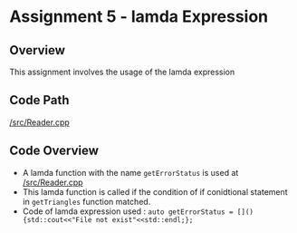 # Assignment 5 - lamda Expression

## Overview

This assignment involves the usage of the lamda expression

## Code Path ##
[/src/Reader.cpp](https://github.com/UmeshEkhande/CPP_Adv_Assignments/blob/main/Assignment5/src/Reader.cpp)
## Code Overview ##
- A lamda function with the name `getErrorStatus` is used at [/src/Reader.cpp](https://github.com/UmeshEkhande/CPP_Adv_Assignments/blob/main/Assignment5/src/Reader.cpp)
- This lamda function is called if the condition of if conidtional statement in `getTriangles` function matched.
- Code of lamda expression used : `auto getErrorStatus = [](){std::cout<<"File not exist"<<std::endl;};`